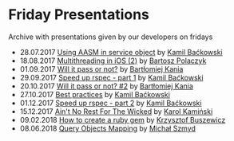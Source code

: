 # Friday Presentations
Archive with presentations given by our developers on fridays

* 28.07.2017 [Using AASM in service object](https://railwaymen.github.io/friday_presentations/using_aasm_in_service_object) by [Kamil Baćkowski](https://github.com/kbackowski)
* 18.08.2017 [Multithreading in iOS (2)](https://railwaymen.github.io/friday_presentations/ios_multithreading) by [Bartosz Polaczyk](https://github.com/polac24)
* 01.09.2017 [Will it pass or not?](https://railwaymen.github.io/friday_presentations/will_it_pass_or_not/Presentation.pdf) by [Bartłomiej Kania](https://github.com/bartolomejkania)
* 29.09.2017 [Speed up rspec - part 1](https://railwaymen.github.io/friday_presentations/speed_up_rspec_part1) by [Kamil Baćkowski](https://github.com/kbackowski)
* 20.10.2017 [Will it pass or not? #2](https://railwaymen.github.io/friday_presentations/will_it_pass_or_not_2) by [Bartłomiej Kania](https://github.com/bartolomejkania)
* 27.10.2017 [Best practices](https://railwaymen.github.io/friday_presentations/best_practices) by [Kamil Baćkowski](https://github.com/kbackowski)
* 01.12.2017 [Speed up rspec - part 2](https://railwaymen.github.io/friday_presentations/speed_up_rspec_part2) by [Kamil Baćkowski](https://github.com/kbackowski)
* 15.12.2017 [Ain't No Rest For The Wicked](https://railwaymen.github.io/friday_presentations/aint_no_rest_for_the_wicked) by [Karol Kamiński](https://github.com/panKarol88)
* 09.02.2018 [How to create a ruby gem](https://railwaymen.github.io/friday_presentations/how_to_create_a_ruby_gem) by [Krzysztof Buszewicz](https://github.com/buszu)
* 08.06.2018 [Query Objects Mapping](https://railwaymen.github.io/friday_presentations/query_objects_mapping) by [Michał Szmyd](https://github.com/michalszmyd)
